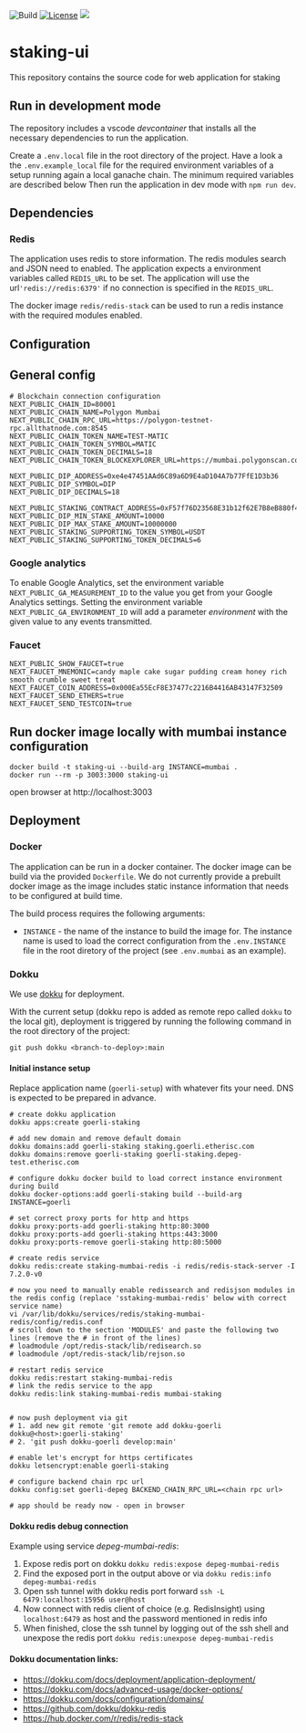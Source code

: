 ![Build](https://github.com/etherisc/staking-ui/actions/workflows/build.yml/badge.svg)
[![License](https://img.shields.io/badge/License-Apache_2.0-blue.svg)](https://opensource.org/licenses/Apache-2.0)
[![](https://dcbadge.vercel.app/api/server/cVsgakVG4R?style=flat)](https://discord.gg/Qb6ZjgE8)

# staking-ui 

This repository contains the source code for web application for staking

## Run in development mode 

The repository includes a vscode _devcontainer_ that installs all the necessary dependencies to run the application.

Create a `.env.local` file in the root directory of the project. Have a look a the `.env.example_local` file for the required environment variables of a setup running again a local ganache chain. The minimum required variables are described below
Then run the application in dev mode with `npm run dev`.

## Dependencies

### Redis

The application uses redis to store information. The redis modules search and JSON need to enabled. 
The application expects a environment variables called `REDIS_URL` to be set. The application will use the url`'redis://redis:6379'` if no connection is specified in the `REDIS_URL`.

The docker image `redis/redis-stack` can be used to run a redis instance with the required modules enabled.

## Configuration

## General config

```
# Blockchain connection configuration
NEXT_PUBLIC_CHAIN_ID=80001
NEXT_PUBLIC_CHAIN_NAME=Polygon Mumbai
NEXT_PUBLIC_CHAIN_RPC_URL=https://polygon-testnet-rpc.allthatnode.com:8545
NEXT_PUBLIC_CHAIN_TOKEN_NAME=TEST-MATIC
NEXT_PUBLIC_CHAIN_TOKEN_SYMBOL=MATIC
NEXT_PUBLIC_CHAIN_TOKEN_DECIMALS=18
NEXT_PUBLIC_CHAIN_TOKEN_BLOCKEXPLORER_URL=https://mumbai.polygonscan.com/

NEXT_PUBLIC_DIP_ADDRESS=0xe4e47451AAd6C89a6D9E4aD104A7b77FfE1D3b36
NEXT_PUBLIC_DIP_SYMBOL=DIP
NEXT_PUBLIC_DIP_DECIMALS=18

NEXT_PUBLIC_STAKING_CONTRACT_ADDRESS=0xF57f76D23568E31b12f62E7B8eB880f486369bCf
NEXT_PUBLIC_DIP_MIN_STAKE_AMOUNT=10000
NEXT_PUBLIC_DIP_MAX_STAKE_AMOUNT=10000000
NEXT_PUBLIC_STAKING_SUPPORTING_TOKEN_SYMBOL=USDT
NEXT_PUBLIC_STAKING_SUPPORTING_TOKEN_DECIMALS=6
```

### Google analytics

To enable Google Analytics, set the environment variable `NEXT_PUBLIC_GA_MEASUREMENT_ID` to the value you get from your Google Analytics settings.
Setting the environment variable `NEXT_PUBLIC_GA_ENVIRONMENT_ID` will add a parameter _environment_ with the given value to any events transmitted. 

### Faucet 

```
NEXT_PUBLIC_SHOW_FAUCET=true
NEXT_FAUCET_MNEMONIC=candy maple cake sugar pudding cream honey rich smooth crumble sweet treat
NEXT_FAUCET_COIN_ADDRESS=0x000Ea55EcF8E37477c2216B4416AB43147F32509
NEXT_FAUCET_SEND_ETHERS=true
NEXT_FAUCET_SEND_TESTCOIN=true
```



## Run docker image locally with mumbai instance configuration

```
docker build -t staking-ui --build-arg INSTANCE=mumbai .
docker run --rm -p 3003:3000 staking-ui
```

open browser at http://localhost:3003


## Deployment

### Docker

The application can be run in a docker container. The docker image can be build via the provided `Dockerfile`. We do not currently provide a prebuilt docker image as the image includes static instance information that needs to be configured at build time.

The build process requires the following arguments:

- `INSTANCE` - the name of the instance to build the image for. The instance name is used to load the correct configuration from the `.env.INSTANCE` file in the root diretory of the project (see `.env.mumbai` as an example). 

### Dokku

We use [dokku](https://dokku.com/) for deployment. 

With the current setup (dokku repo is added as remote repo called `dokku` to the local git), deployment is triggered by running the following command in the root directory of the project:

```
git push dokku <branch-to-deploy>:main
```

#### Initial instance setup

Replace application name (`goerli-setup`) with whatever fits your need. DNS is expected to be prepared in advance.

```
# create dokku application 
dokku apps:create goerli-staking

# add new domain and remove default domain
dokku domains:add goerli-staking staking.goerli.etherisc.com
dokku domains:remove goerli-staking goerli-staking.depeg-test.etherisc.com

# configure dokku docker build to load correct instance environment during build
dokku docker-options:add goerli-staking build --build-arg INSTANCE=goerli

# set correct proxy ports for http and https
dokku proxy:ports-add goerli-staking http:80:3000
dokku proxy:ports-add goerli-staking https:443:3000
dokku proxy:ports-remove goerli-staking http:80:5000

# create redis service
dokku redis:create staking-mumbai-redis -i redis/redis-stack-server -I 7.2.0-v0

# now you need to manually enable redissearch and redisjson modules in the redis config (replace 'sstaking-mumbai-redis' below with correct service name)
vi /var/lib/dokku/services/redis/staking-mumbai-redis/config/redis.conf
# scroll down to the section 'MODULES' and paste the following two lines (remove the # in front of the lines)
# loadmodule /opt/redis-stack/lib/redisearch.so
# loadmodule /opt/redis-stack/lib/rejson.so

# restart redis service
dokku redis:restart staking-mumbai-redis
# link the redis service to the app
dokku redis:link staking-mumbai-redis mumbai-staking


# now push deployment via git 
# 1. add new git remote 'git remote add dokku-goerli dokku@<host>:goerli-staking'
# 2. 'git push dokku-goerli develop:main'

# enable let's encrypt for https certificates
dokku letsencrypt:enable goerli-staking

# configure backend chain rpc url
dokku config:set goerli-depeg BACKEND_CHAIN_RPC_URL=<chain rpc url>

# app should be ready now - open in browser
```

#### Dokku redis debug connection

Example using service _depeg-mumbai-redis_:

1. Expose redis port on dokku `dokku redis:expose depeg-mumbai-redis`
1. Find the exposed port in the output above or via `dokku redis:info depeg-mumbai-redis`
1. Open ssh tunnel with dokku redis port forward `ssh -L 6479:localhost:15956 user@host`
1. Now connect with redis client of choice (e.g. RedisInsight) using `localhost:6479` as host and the password mentioned in redis info
1. When finished, close the ssh tunnel by logging out of the ssh shell and unexpose the redis port `dokku redis:unexpose depeg-mumbai-redis`

#### Dokku documentation links: 

- https://dokku.com/docs/deployment/application-deployment/
- https://dokku.com/docs/advanced-usage/docker-options/
- https://dokku.com/docs/configuration/domains/
- https://github.com/dokku/dokku-redis
- https://hub.docker.com/r/redis/redis-stack

